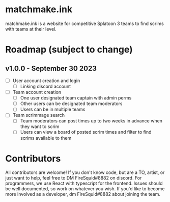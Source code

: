# matchmake.ink
matchmake.ink is a website for competitive Splatoon 3 teams to find scrims with teams at their level. 

# Roadmap (subject to change)
## v1.0.0 - September 30 2023
- [ ] User account creation and login  
	- [ ] Linking discord account  
- [ ] Team account creation
	- [ ] One user designated team captain with admin perms
	- [ ] Other users can be designated team moderators
	- [ ] Users can be in multiple teams
- [ ] Team scrimmage search
	- [ ] Team moderators can post times up to two weeks in advance when they want to scrim
	- [ ] Users can view a board of posted scrim times and filter to find scrims available to them

# Contributors
All contributors are welcome! If you don't know code, but are a TO, artist, or just want to help, feel free to DM FireSquid#8882 on discord. For programmers, we use React with typescript for the frontend. Issues should be well documented, so work on whatever you wish. If you'd like to become more involved as a developer, dm FireSquid#8882 about joining the team.

